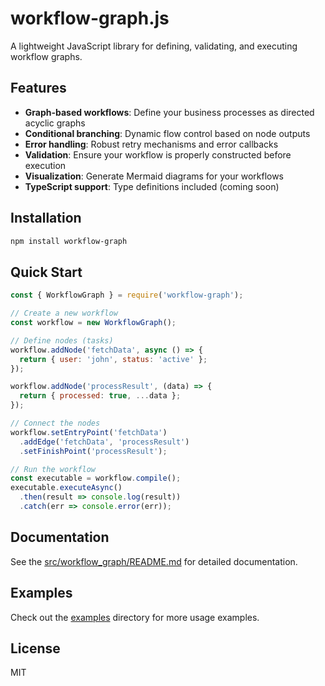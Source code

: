 # workflow-graph.js

A lightweight JavaScript library for defining, validating, and executing workflow graphs.

## Features

- **Graph-based workflows**: Define your business processes as directed acyclic graphs
- **Conditional branching**: Dynamic flow control based on node outputs
- **Error handling**: Robust retry mechanisms and error callbacks
- **Validation**: Ensure your workflow is properly constructed before execution
- **Visualization**: Generate Mermaid diagrams for your workflows
- **TypeScript support**: Type definitions included (coming soon)

## Installation

```bash
npm install workflow-graph
```

## Quick Start

```javascript
const { WorkflowGraph } = require('workflow-graph');

// Create a new workflow
const workflow = new WorkflowGraph();

// Define nodes (tasks)
workflow.addNode('fetchData', async () => {
  return { user: 'john', status: 'active' };
});

workflow.addNode('processResult', (data) => {
  return { processed: true, ...data };
});

// Connect the nodes
workflow.setEntryPoint('fetchData')
  .addEdge('fetchData', 'processResult')
  .setFinishPoint('processResult');

// Run the workflow
const executable = workflow.compile();
executable.executeAsync()
  .then(result => console.log(result))
  .catch(err => console.error(err));
```

## Documentation

See the [src/workflow_graph/README.md](src/workflow_graph/README.md) for detailed documentation.

## Examples

Check out the [examples](examples) directory for more usage examples.

## License

MIT
